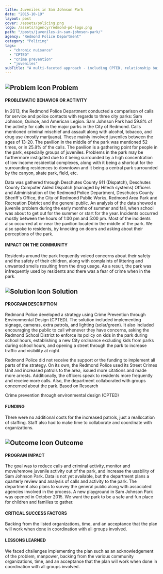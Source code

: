 ```yaml
---
title: Juveniles in Sam Johnson Park
date: "2015-10-19"
layout: post
cover: /assets/policing.png
logo: /assets/agency/redmond-pd-logo.png
path: "/posts/juveniles-in-sam-johnson-park/"
agency: "Redmond Police Department"
category: "Policing"
tags:
  - "chronic nuisance"
  - "CPTED"
  - "crime prevention"
  - "juveniles"
subTitle: "A multi-faceted approach - including CPTED, relationship building, and focused patrols - was used to address juvenile problems and safety concerns at a local park."
---
```


## ![Problem Icon](https://github.com/google/material-design-icons/raw/master/alert/1x_web/ic_error_outline_black_48dp.png "Problem") Problem

#### PROBLEMATIC BEHAVIOR OR ACTIVITY

In 2013, the Redmond Police Department conducted a comparison of calls for service and police contacts with regards to three city parks: Sam Johnson, Quince, and American Legion. Sam Johnson Park had 59.8% of the activity for calls in the major parks in the City of Redmond. Calls mentioned criminal mischief and assault along with alcohol, tobacco, and drug use (mostly marijuana). These mainly involved juveniles between the ages of 13-20. The pavilion in the middle of the park was mentioned 52 times, or in 25.8% of the calls. The pavilion is a gathering point for people in the park, especially groups of juveniles. Problems in the park may be furthermore instigated due to it being surrounded by a high concentration of low income residential complexes, along with it being a shortcut for the surrounding residences to downtown and it being a central park surrounded by the canyon, skate park, field, etc.

Data was gathered through Deschutes County 911 (Dispatch), Deschutes County Computer Aided Dispatch (managed by Hitech systems) Officers and Administration of the Redmond Police Department, Deschutes County Sheriff's Office, the City of Redmond Public Works, Redmond Area Park and Recreation District and the general public. An analysis of the data showed a juvenile problem during the early months of summer and fall, when school was about to get out for the summer or start for the year. Incidents occurred mostly between the hours of 1:00 pm and 5:00 pm. Most of the incidents also occurred at or near the pavilion located in the middle of the park. We also spoke to residents, by knocking on doors and asking about their perceptions of the park.

#### IMPACT ON THE COMMUNITY

Residents around the park frequently voiced concerns about their safety and the safety of their children, along with complaints of littering and unwanted smells resulting from the drug usage. As a result, the park was infrequently used by residents and there was a fear of crime when in the park.

## ![Solution Icon](https://github.com/google/material-design-icons/raw/master/action/1x_web/ic_lightbulb_outline_black_48dp.png "Solution") Solution

#### PROGRAM DESCRIPTION

Redmond Police developed a strategy using Crime Prevention through Environmental Design (CPTED). The solution included implementing signage, cameras, extra patrols, and lighting (solar/green). It also included encouraging the public to call whenever they have concerns, asking the Redmond School District to enforce its policy on kids in the park during school hours, establishing a new City ordinance excluding kids from parks during school hours, and opening a street through the park to increase traffic and visibility at night.

Redmond Police did not receive the support or the funding to implement all parts of the strategy. On its own, the Redmond Police used its Street Crimes Unit and increased patrols to the area, issued more citations and made more arrests. Additionally, the officers speak to residents more frequently and receive more calls. Also, the department collaborated with groups concerned about the park.
Based on Research

Crime prevention through environmental design (CPTED)

#### FUNDING

There were no additional costs for the increased patrols, just a reallocation of staffing. Staff also had to make time to collaborate and coordinate with organizations.

## ![Outcome Icon](https://github.com/google/material-design-icons/raw/master/action/1x_web/ic_view_list_black_48dp.png "Outcome") Outcome

#### PROGRAM IMPACT

The goal was to reduce calls and criminal activity, monitor and move/remove juvenile activity out of the park, and increase the usability of Sam Johnson Park. Data is not yet available, but the department plans a quarterly review and analysis of calls and activity to the park. The department also plans to survey the general public along with associated agencies involved in the process. A new playground in Sam Johnson Park was opened in October 2015. We want the park to be a safe and fun place for children and families to gather.

#### CRITICAL SUCCESS FACTORS

Backing from the listed organizations, time, and an acceptance that the plan will work when done in coordination with all groups involved.

#### LESSONS LEARNED

We faced challenges implementing the plan such as an acknowledgement of the problem, manpower, backing from the various community organizations, time, and an acceptance that the plan will work when done in coordination with all groups involved.
